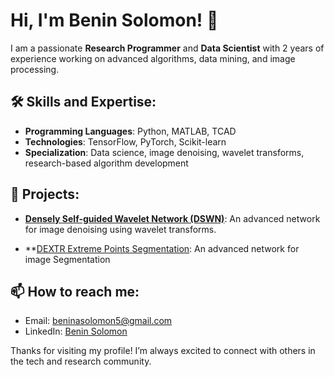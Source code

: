 # Hi, I'm Benin Solomon! 👋

I am a passionate **Research Programmer** and **Data Scientist** with 2 years of experience working on advanced algorithms, data mining, and image processing.

## 🛠 Skills and Expertise:
- **Programming Languages**: Python, MATLAB, TCAD
- **Technologies**: TensorFlow, PyTorch, Scikit-learn
- **Specialization**: Data science, image denoising, wavelet transforms, research-based algorithm development

## 🚀 Projects:
- **[Densely Self-guided Wavelet Network (DSWN)](https://github.com/BeninASolomon/DSWN-image-denoising)**: An advanced network for image denoising using wavelet transforms.

- **[DEXTR Extreme Points Segmentation](https://github.com/BeninASolomon/DEXTR-extreme-points-segmentation): An advanced network for image Segmentation



## 📫 How to reach me:
- Email: beninasolomon5@gmail.com
- LinkedIn: [Benin Solomon](https://www.linkedin.com/in/beninsolomon)

Thanks for visiting my profile! I’m always excited to connect with others in the tech and research community.
